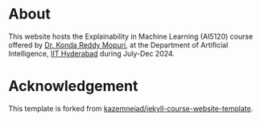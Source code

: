 # About
This website hosts the Explainability in Machine Learning (AI5120) course offered by [Dr. Konda Reddy Mopuri](https://krmopuri.github.io), at the Department of Artificial Intelligence, [IIT Hyderabad](https://iith.ac.in/) during July-Dec 2024.

# Acknowledgement 
This template is forked from [kazemnejad/jekyll-course-website-template](https://github.com/kazemnejad/jekyll-course-website-template).
